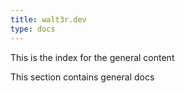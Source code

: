 ```yaml
---
title: walt3r.dev
type: docs
---
```


This is the index for the general content

This section contains general docs

